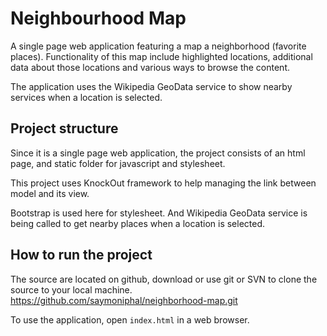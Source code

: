 # Neighbourhood Map

A single page web application featuring a map a neighborhood (favorite
places). Functionality of this map include highlighted locations,
additional data about those locations and various ways to browse the
content.

The application uses the Wikipedia GeoData service to show nearby
services when a location is selected.

## Project structure

Since it is a single page web application, the project consists of an html page,
and static folder for javascript and stylesheet.

This project uses KnockOut framework to help managing the link between model and
its view.

Bootstrap is used here for stylesheet. And Wikipedia GeoData service is being
called to get nearby places when a location is selected.

## How to run the project

The source are located on github, download or use git or SVN to clone the source
to your local machine.
https://github.com/saymoniphal/neighborhood-map.git


To use the application, open `index.html` in a web browser.

